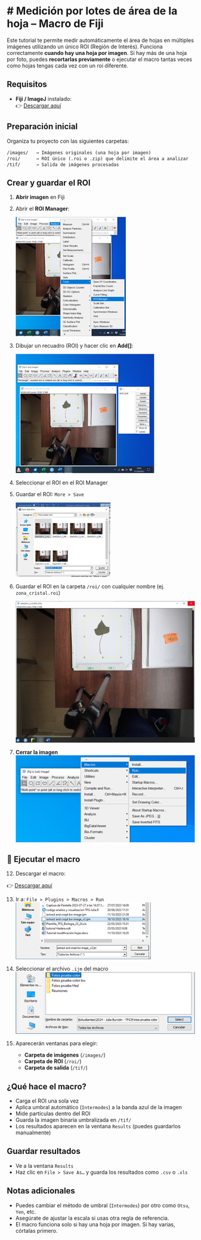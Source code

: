 # # Medición por lotes de área de la hoja – Macro de Fiji

Este tutorial te permite medir automáticamente el área de hojas en múltiples imágenes utilizando un único ROI (Región de Interés). Funciona correctamente **cuando hay una hoja por imagen**. Si hay más de una hoja por foto, puedes **recortarlas previamente** o ejecutar el macro tantas veces como hojas tengas cada vez con un roi diferente.

## Requisitos

- **Fiji / ImageJ** instalado:  
  👉 [Descargar aquí](https://imagej.net/software/fiji/downloads)

## Preparación inicial

Organiza tu proyecto con las siguientes carpetas:

```
/images/   → Imágenes originales (una hoja por imagen)
/roi/      → ROI único (.roi o .zip) que delimite el área a analizar
/tif/      → Salida de imágenes procesadas
```

## Crear y guardar el ROI

1. **Abrir imagen** en Fiji  
2. Abrir el **ROI Manager**:
   
   ![ROI Manager](img/Imagen1.png?raw=true "Abrir ROI Manager")

4. Dibujar un recuadro (ROI) y hacer clic en **Add[]**:
    
   ![Add ROI](img/Imagen2.png?raw=true "Añadir ROI")

6. Seleccionar el ROI en el ROI Manager  
7. Guardar el ROI: `More > Save`
   
   ![Guardar ROI](img/Imagen3.png?raw=true "Guardar ROI")

9. Guardar el ROI en la carpeta `/roi/` con cualquier nombre (ej. `zona_cristal.roi`)
    
   ![Guardar ROI en carpeta](img/Imagen4.png?raw=true "Guardar en carpeta")

11. **Cerrar la imagen**  
   ![Cerrar imagen](img/Imagen5.png?raw=true "Cerrar imagen")

## 🧪 Ejecutar el macro

12. Descargar el macro:
    
   👉 [Descargar aquí](https://github.com/ngmedina/leafarea/blob/main/calculate%20area_Hoja_v5.ijm)

13. Ir a: `File > Plugins > Macros > Run`  
   ![Run macro](img/Imagen8.png?raw=true "Ejecutar macro")

14. Seleccionar el archivo `.ijm` del macro  
   ![Seleccionar macro](img/Imagen9.png?raw=true "Seleccionar macro")

15. Aparecerán ventanas para elegir:
    - **Carpeta de imágenes** (`/images/`)
    - **Carpeta de ROI** (`/roi/`)
    - **Carpeta de salida** (`/tif/`)

## ¿Qué hace el macro?

- Carga el ROI una sola vez
- Aplica umbral automático (`Intermodes`) a la banda azul de la imagen
- Mide partículas dentro del ROI
- Guarda la imagen binaria umbralizada en `/tif/`
- Los resultados aparecen en la ventana `Results` (puedes guardarlos manualmente)

## Guardar resultados

- Ve a la ventana `Results`
- Haz clic en `File > Save As…` y guarda los resultados como `.csv` o `.xls`

## Notas adicionales

- Puedes cambiar el método de umbral (`Intermodes`) por otro como `Otsu`, `Yen`, etc.
- Asegúrate de ajustar la escala si usas otra regla de referencia.
- El macro funciona solo si hay una hoja por imagen. Si hay varias, córtalas primero.


